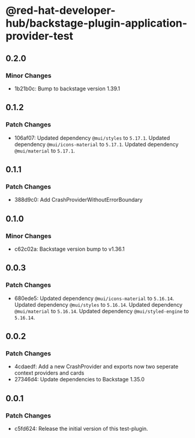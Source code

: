 # @red-hat-developer-hub/backstage-plugin-application-provider-test

## 0.2.0

### Minor Changes

- 1b21b0c: Bump to backstage version 1.39.1

## 0.1.2

### Patch Changes

- 106af07: Updated dependency `@mui/styles` to `5.17.1`.
  Updated dependency `@mui/icons-material` to `5.17.1`.
  Updated dependency `@mui/material` to `5.17.1`.

## 0.1.1

### Patch Changes

- 388d9c0: Add CrashProviderWithoutErrorBoundary

## 0.1.0

### Minor Changes

- c62c02a: Backstage version bump to v1.36.1

## 0.0.3

### Patch Changes

- 680ede5: Updated dependency `@mui/icons-material` to `5.16.14`.
  Updated dependency `@mui/styles` to `5.16.14`.
  Updated dependency `@mui/material` to `5.16.14`.
  Updated dependency `@mui/styled-engine` to `5.16.14`.

## 0.0.2

### Patch Changes

- 4cdaedf: Add a new CrashProvider and exports now two seperate context providers and cards
- 27346d4: Update dependencies to Backstage 1.35.0

## 0.0.1

### Patch Changes

- c5fd624: Release the initial version of this test-plugin.
